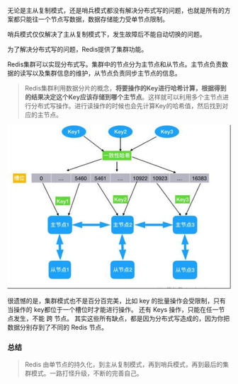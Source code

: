 无论是主从复制模式，还是哨兵模式都没有解决分布式写的问题，也就是所有的方案都只能往一个节点写数据，数据存储能力受单节点限制。

哨兵模式仅仅解决了主从复制模式下，发生故障后不能自动切换的问题。

为了解决分布式写的问题，Redis提供了集群功能。

Redis集群可以实现分布式写。集群中的节点分为主节点和从节点。主节点负责数据的读写以及集群信息的维护，从节点负责同步主节点的信息。

> Redis集群利用数据分片的概念，**将要操作的Key进行哈希计算，根据得到的结果决定这个Key应该存储到哪个主节点**。这样就可以利用多个主节点进行分布式写操作。进行读操作的时候也会先计算Key的哈希值，然后找到对应的主节点。

![](assets/markdown-img-paste-20200708163508645.png)

很遗憾的是，集群模式也不是百分百完美，比如 key 的批量操作会受限制，只有当操作的 key都位于一个槽位时才能进行操作。 还有 Keys 操作，只能在任一节点发生，不能 跨 节点。 其实这些所有缺点，都是因为分布式写造成的，因为你把数据分别存到了不同的 Redis 节点。

### 总结

> Redis 由单节点的持久化，到主从复制模式，再到哨兵模式，再到最后的集群模式。一路打怪升级，不断的完善自己。
